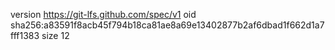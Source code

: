 version https://git-lfs.github.com/spec/v1
oid sha256:a83591f8acb45f794b18ca81ae8a69e13402877b2af6dbad1f662d1a7fff1383
size 12
